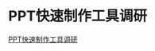 # PPT快速制作工具调研
[PPT快速制作工具调研](https://aiwithcloud.com/2021/12/29/ppt%e5%bf%ab%e9%80%9f%e5%88%b6%e4%bd%9c%e5%b7%a5%e5%85%b7%e8%b0%83%e7%a0%94/)